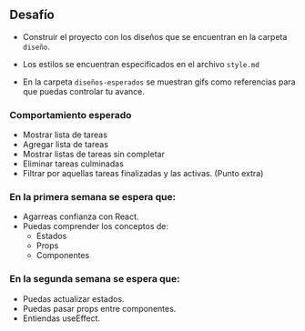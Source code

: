 ## Desafío

- Construir el proyecto con los diseños que se encuentran en la carpeta `diseño`.

- Los estilos se encuentran especificados en el archivo `style.md`

- En la carpeta `diseños-esperados` se muestran gifs como referencias para que puedas controlar tu avance.

### Comportamiento esperado

- Mostrar lista de tareas
- Agregar lista de tareas
- Mostrar listas de tareas sin completar
- Eliminar tareas culminadas
- Filtrar por aquellas tareas finalizadas y las activas. (Punto extra)

### En la primera semana se espera que:

- Agarreas confianza con React.
- Puedas comprender los conceptos de:
  - Estados
  - Props
  - Componentes

### En la segunda semana se espera que:

- Puedas actualizar estados.
- Puedas pasar props entre componentes.
- Entiendas useEffect.
